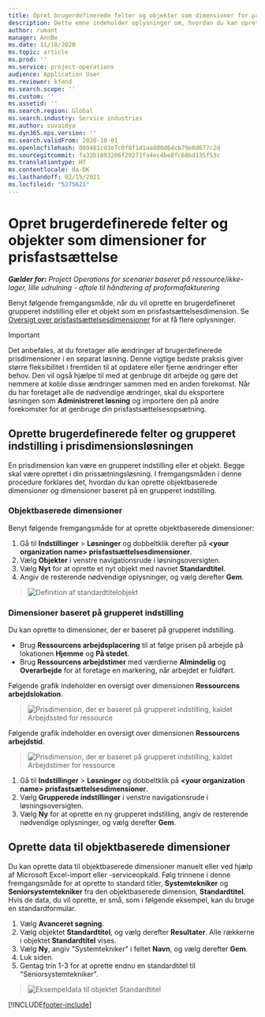 ```yaml
---
title: Opret brugerdefinerede felter og objekter som dimensioner for prisfastsættelse
description: Dette emne indeholder oplysninger om, hvordan du kan oprette brugerdefinerede grupperede indstillinger eller objekter.
author: rumant
manager: AnnBe
ms.date: 11/18/2020
ms.topic: article
ms.prod: ''
ms.service: project-operations
audience: Application User
ms.reviewer: kfend
ms.search.scope: ''
ms.custom: ''
ms.assetid: ''
ms.search.region: Global
ms.search.industry: Service industries
ms.author: suvaidya
ms.dyn365.ops.version: ''
ms.search.validFrom: 2020-10-01
ms.openlocfilehash: 089481cd3e7c0f8f1d1aa880d64cb79e8d677c2d
ms.sourcegitcommit: fa32b1893286f20271fa4ec4be8fc68bd135f53c
ms.translationtype: HT
ms.contentlocale: da-DK
ms.lasthandoff: 02/15/2021
ms.locfileid: "5275621"
---
```

# <a name="create-custom-fields-and-entities-as-pricing-dimensions"></a>Opret brugerdefinerede felter og objekter som dimensioner for prisfastsættelse

_**Gælder for:** Project Operations for scenarier baseret på ressource/ikke-lager, lille udrulning - aftale til håndtering af proformafakturering_

Benyt følgende fremgangsmåde, når du vil oprette en brugerdefineret grupperet indstilling eller et objekt som en prisfastsættelsesdimension. Se [Oversigt over prisfastsættelsesdimensioner](pricing-dimensions-overview.md) for at få flere oplysninger.  

> [!IMPORTANT]
> Det anbefales, at du foretager alle ændringer af brugerdefinerede prisdimensioner i en separat løsning. Denne vigtige bedste praksis giver større fleksibilitet i fremtiden til at opdatere eller fjerne ændringer efter behov. Den vil også hjælpe til med at genbruge dit arbejde og gøre det nemmere at koble disse ændringer sammen med en anden forekomst. Når du har foretaget alle de nødvendige ændringer, skal du eksportere løsningen som **Administreret løsning** og importere den på andre forekomster for at genbruge din prisfastsættelsesopsætning.

  
## <a name="create-custom-fields-and-option-sets-in-the-pricing-dimension-solution"></a>Oprette brugerdefinerede felter og grupperet indstilling i prisdimensionsløsningen

En prisdimension kan være en grupperet indstilling eller et objekt. Begge skal være oprettet i din prissætningsløsning. I fremgangsmåden i denne procedure forklares det, hvordan du kan oprette objektbaserede dimensioner og dimensioner baseret på en grupperet indstilling.

### <a name="entity-based-dimensions"></a>Objektbaserede dimensioner
Benyt følgende fremgangsmåde for at oprette objektbaserede dimensioner:

1. Gå til **Indstillinger** > **Løsninger** og dobbeltklik derefter på **\<your organization name> prisfastsættelsesdimensioner**.
2. Vælg **Objekter** i venstre navigationsrude i løsningsoversigten.
3. Vælg **Nyt** for at oprette et nyt objekt med navnet **Standardtitel**. 
4. Angiv de resterende nødvendige oplysninger, og vælg derefter **Gem**.

> ![Definition af standardtitelobjekt](media/Standard-Title-entity-definition.png)

### <a name="option-set-based-dimensions"></a>Dimensioner baseret på grupperet indstilling 
Du kan oprette to dimensioner, der er baseret på grupperet indstilling. 

- Brug **Ressourcens arbejdsplacering** til at følge prisen på arbejde på lokationen **Hjemme** og **På stedet**. 
- Brug **Ressourcens arbejdstimer** med værdierne **Almindelig** og **Overarbejde** for at foretage en markering, når arbejdet er fuldført.

Følgende grafik indeholder en oversigt over dimensionen **Ressourcens arbejdslokation**. 

> ![Prisdimension, der er baseret på grupperet indstilling, kaldet Arbejdssted for ressource](media/Option-set-PD-called-Resource-Work-Location.png)

Følgende grafik indeholder en oversigt over dimensionen **Ressourcens arbejdstid**. 

> ![Prisdimension, der er baseret på grupperet indstilling, kaldet Arbejdstimer for ressource](media/Option-set-PD-called-Resource-Work-Hours.png)

1. Gå til **Indstillinger** > **Løsninger** og dobbeltklik på **\<your organization name> prisfastsættelsesdimensioner**. 
2. Vælg **Grupperede indstillinger** i venstre navigationsrude i løsningsoversigten. 
3. Vælg **Ny** for at oprette en ny grupperet indstilling, angiv de resterende nødvendige oplysninger, og vælg derefter **Gem**.

## <a name="create-data-for-entity-based-dimensions"></a>Oprette data til objektbaserede dimensioner

Du kan oprette data til objektbaserede dimensioner manuelt eller ved hjælp af Microsoft Excel-import eller -serviceopkald. Følg trinnene i denne fremgangsmåde for at oprette to standard titler, **Systemtekniker** og **Seniorsystemtekniker** fra den objektbaserede dimension, **Standardtitel**. Hvis de data, du vil oprette, er små, som i følgende eksempel, kan du bruge en standardformular.

1. Vælg **Avanceret søgning**.
2. Vælg objektet **Standardtitel**, og vælg derefter **Resultater**. Alle rækkerne i objektet **Standardtitel** vises.
3. Vælg **Ny**, angiv "Systemtekniker" i feltet **Navn**, og vælg derefter **Gem**.
4. Luk siden. 
5. Gentag trin 1-3 for at oprette endnu en standardtitel til "Seniorsystemtekniker".

> ![Eksempeldata til objektet Standardtitel](media/ST-data.png)


[!INCLUDE[footer-include](../includes/footer-banner.md)]